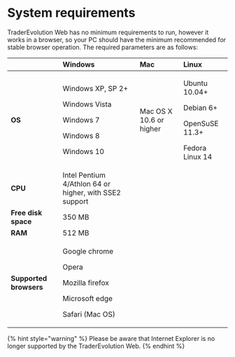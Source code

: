 # System requirements

TraderEvolution Web has no minimum requirements to run, however it works in a browser, so your PC should have the minimum recommended for stable browser operation. The required parameters are as follows:

<table>
  <thead>
    <tr>
      <th style="text-align:left"></th>
      <th style="text-align:left"><b>Windows</b>
      </th>
      <th style="text-align:left">Mac</th>
      <th style="text-align:left">Linux</th>
    </tr>
  </thead>
  <tbody>
    <tr>
      <td style="text-align:left"><b>OS</b>
      </td>
      <td style="text-align:left">
        <p>Windows XP, SP 2+</p>
        <p>Windows Vista</p>
        <p>Windows 7</p>
        <p>Windows 8</p>
        <p>Windows 10</p>
      </td>
      <td style="text-align:left">Mac OS X 10.6 or higher</td>
      <td style="text-align:left">
        <p>Ubuntu 10.04+</p>
        <p>Debian 6+</p>
        <p>OpenSuSE 11.3+</p>
        <p>Fedora Linux 14</p>
      </td>
    </tr>
    <tr>
      <td style="text-align:left"><b>CPU</b>
      </td>
      <td style="text-align:left">Intel Pentium 4/Athlon 64 or higher, with SSE2 support</td>
      <td style="text-align:left"></td>
      <td style="text-align:left"></td>
    </tr>
    <tr>
      <td style="text-align:left"><b>Free disk space</b>
      </td>
      <td style="text-align:left">350 MB</td>
      <td style="text-align:left"></td>
      <td style="text-align:left"></td>
    </tr>
    <tr>
      <td style="text-align:left"><b>RAM</b>
      </td>
      <td style="text-align:left">512 MB</td>
      <td style="text-align:left"></td>
      <td style="text-align:left"></td>
    </tr>
    <tr>
      <td style="text-align:left"><b>Supported browsers</b>
      </td>
      <td style="text-align:left">
        <p>Google chrome</p>
        <p>Opera</p>
        <p>Mozilla firefox</p>
        <p>Microsoft edge</p>
        <p>Safari (Mac OS)</p>
      </td>
      <td style="text-align:left"></td>
      <td style="text-align:left"></td>
    </tr>
  </tbody>
</table>

{% hint style="warning" %}
Please be aware that Internet Explorer is no longer supported by the TraderEvolution Web.
{% endhint %}

